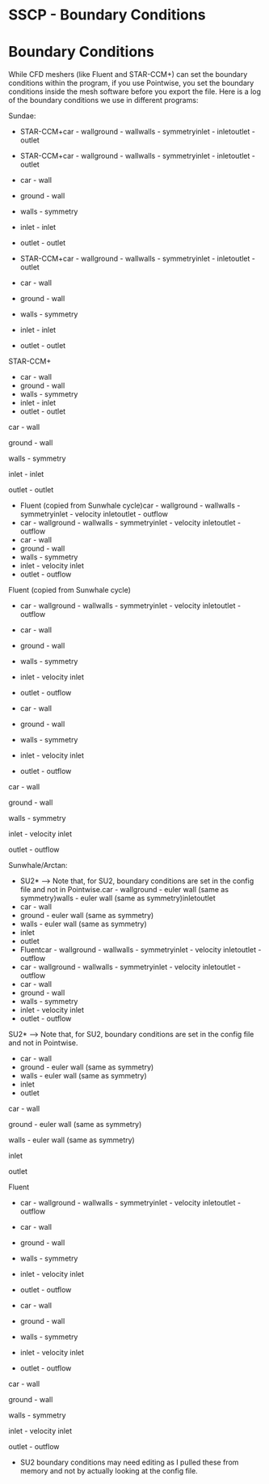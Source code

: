 # SSCP - Boundary Conditions

# Boundary Conditions

While CFD meshers (like Fluent and STAR-CCM+) can set the boundary conditions within the program, if you use Pointwise, you set the boundary conditions inside the mesh software before you export the file. Here is a log of the boundary conditions we use in different programs:

Sundae:

* STAR-CCM+car - wallground - wallwalls - symmetryinlet - inletoutlet - outlet
* STAR-CCM+car - wallground - wallwalls - symmetryinlet - inletoutlet - outlet
* car - wall
* ground - wall
* walls - symmetry
* inlet - inlet
* outlet - outlet

* STAR-CCM+car - wallground - wallwalls - symmetryinlet - inletoutlet - outlet
* car - wall
* ground - wall
* walls - symmetry
* inlet - inlet
* outlet - outlet

STAR-CCM+

* car - wall
* ground - wall
* walls - symmetry
* inlet - inlet
* outlet - outlet

car - wall

ground - wall

walls - symmetry

inlet - inlet

outlet - outlet

* Fluent (copied from Sunwhale cycle)car - wallground - wallwalls - symmetryinlet - velocity inletoutlet - outflow
* car - wallground - wallwalls - symmetryinlet - velocity inletoutlet - outflow
* car - wall
* ground - wall
* walls - symmetry
* inlet - velocity inlet
* outlet - outflow

Fluent (copied from Sunwhale cycle)

* car - wallground - wallwalls - symmetryinlet - velocity inletoutlet - outflow
* car - wall
* ground - wall
* walls - symmetry
* inlet - velocity inlet
* outlet - outflow

* car - wall
* ground - wall
* walls - symmetry
* inlet - velocity inlet
* outlet - outflow

car - wall

ground - wall

walls - symmetry

inlet - velocity inlet

outlet - outflow

Sunwhale/Arctan:

* SU2* --> Note that, for SU2, boundary conditions are set in the config file and not in Pointwise.car - wallground - euler wall (same as symmetry)walls - euler wall (same as symmetry)inletoutlet
* car - wall
* ground - euler wall (same as symmetry)
* walls - euler wall (same as symmetry)
* inlet
* outlet
* Fluentcar - wallground - wallwalls - symmetryinlet - velocity inletoutlet - outflow
* car - wallground - wallwalls - symmetryinlet - velocity inletoutlet - outflow
* car - wall
* ground - wall
* walls - symmetry
* inlet - velocity inlet
* outlet - outflow

SU2* --> Note that, for SU2, boundary conditions are set in the config file and not in Pointwise.

* car - wall
* ground - euler wall (same as symmetry)
* walls - euler wall (same as symmetry)
* inlet
* outlet

car - wall

ground - euler wall (same as symmetry)

walls - euler wall (same as symmetry)

inlet

outlet

Fluent

* car - wallground - wallwalls - symmetryinlet - velocity inletoutlet - outflow
* car - wall
* ground - wall
* walls - symmetry
* inlet - velocity inlet
* outlet - outflow

* car - wall
* ground - wall
* walls - symmetry
* inlet - velocity inlet
* outlet - outflow

car - wall

ground - wall

walls - symmetry

inlet - velocity inlet

outlet - outflow

* SU2 boundary conditions may need editing as I pulled these from memory and not by actually looking at the config file.

